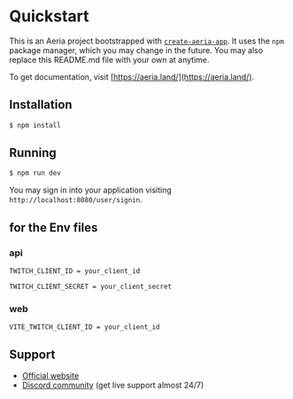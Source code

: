 # Quickstart

This is an Aeria project bootstrapped with [`create-aeria-app`]().
It uses the `npm` package manager, which you may change in the future. You may also replace this README.md file with your own at anytime.

To get documentation, visit [https://aeria.land/](https://aeria.land/).

## Installation

```sh
$ npm install
```

## Running

```sh
$ npm run dev
```

You may sign in into your application visiting `http://localhost:8080/user/signin`.

## for the Env files
### api
```
TWITCH_CLIENT_ID = your_client_id

TWITCH_CLIENT_SECRET = your_client_secret

```

### web
```
VITE_TWITCH_CLIENT_ID = your_client_id

```

## Support

- [Official website](https://aeria.land/)
- [Discord community]() (get live support almost 24/7)

